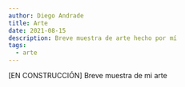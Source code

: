 ```yaml
---
author: Diego Andrade
title: Arte
date: 2021-08-15
description: Breve muestra de arte hecho por mí
tags:
  - arte
---
```


[EN CONSTRUCCIÓN] Breve muestra de mi arte